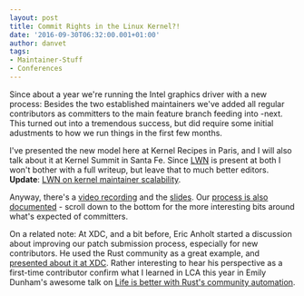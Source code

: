 ```yaml
---
layout: post
title: Commit Rights in the Linux Kernel?!
date: '2016-09-30T06:32:00.001+01:00'
author: danvet
tags: 
- Maintainer-Stuff
- Conferences
---
```


Since about a year we're running the Intel graphics driver with a new process:
Besides the two established maintainers we've added all regular contributors as
committers to the main feature branch feeding into -next. This turned out into a
tremendous success, but did require some initial adustments to how we run things
in the first few months.

I've presented the new model here at Kernel Recipes in Paris, and I will also
talk about it at Kernel Summit in Santa Fe. Since [LWN](https://lwn.net/) is
present at both I won't bother with a full writeup, but leave that to much
better editors. **Update**: [LWN on kernel maintainer
scalability](https://lwn.net/Articles/703005/).

Anyway, there's a [video
recording](https://www.youtube.com/watch?v=gZE5ovQq9g8&feature=youtu.be&list=PLQ8PmP_dnN7L5OVT95uXJAE78qcGCcDVm)
and the [slides](/slides/kernel-recipes-2016-maintainer.odp). Our [process is
also
documented](https://01.org/linuxgraphics/gfx-docs/maintainer-tools/drm-intel.html) -
scroll down to the bottom for the more interesting bits around what's
expected of committers.

On a related note: At XDC, and a bit before, Eric Anholt started a discussion
about improving our patch submission process, especially for new contributors.
He used the Rust community as a great example, and [presented about it at
XDC](https://youtu.be/KIHrjgZJHZA?t=18480). Rather interesting to hear
his perspective as a first-time contributor confirm what I learned in LCA this
year in Emily Dunham's awesome talk on [Life is better with Rust's community
automation](https://www.youtube.com/watch?v=dIageYT0Vgg).
